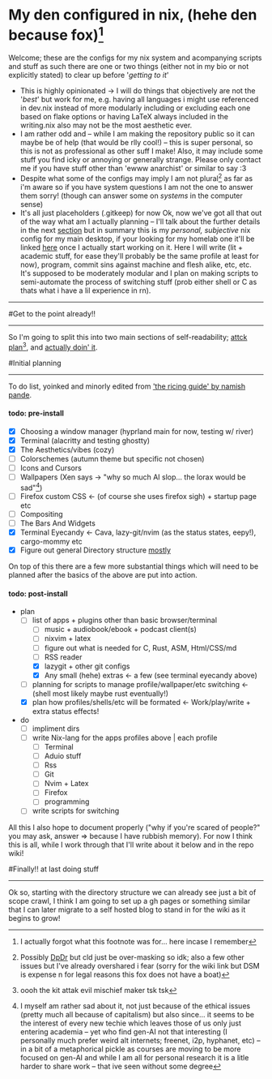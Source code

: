 # My den configured in nix, (hehe den because fox)[^1]

Welcome; these are the configs for my nix system and acompanying scripts and stuff as such there are one or two things (either not in my bio or not explicitly stated) to clear up before '_getting to it_'

 - This is highly opinionated -> I will do things that objectively are not the '_best_' but work for me, e.g. having all languages i might use referenced in dev.nix instead of more
   modularly including or excluding each one based on flake options or having LaTeX always included in the writing.nix also may not be the most aesthetic ever.
 - I am rather odd and – while I am making the repository public so it can maybe be of help (that would be rlly cool!) – this is super personal, so this is not as professional as
   other suff I make! Also, it may include some stuff you find icky or annoying or generally strange. Please only contact me if you have stuff other than 'ewww anarchist' or similar
   to say :3
 - Despite what some of the configs may imply I am not plural[^2] as far as i'm aware so if you have system questions I am not the one to answer them sorry! (though can answer some
   on _systems_ in the computer sense)
 - It's all just placeholders (.gitkeep) for now 
Ok, now we've got all that out of the way what am I actually planning – I'll talk about the further details in the next [section](#get-to-the-point-already!!) but in summary this is my _personal, subjective_ nix config for my main desktop, if your looking for my homelab one it'll be linked [here](#) once I actually start working on it. Here I will write (lit + academic stuff, for ease they'll probably be the same profile at least for now), program, commit sins against machine and flesh alike, etc, etc. It's supposed to be moderately modular and I plan on making scripts to semi-automate the process of switching stuff (prob either shell or C as thats what i have a lil experience in rn).  

[^1]: I actually forgot what this footnote was for... here incase I remember 
[^2]: Possibly [DpDr](https://en.wikipedia.org/wiki/Depersonalization-derealization_disorder) but cld just be over-masking so idk; also a few other issues but I've already overshared i fear (sorry for the wiki link but DSM is expense n for legal reasons this fox does not have a boat)
______________________________________________________
#Get to the point already!!
______________________________________________________

So I'm going to split this into two main sections of self-readability; [attck plan](#initial-planning)[^3], and [actually doin' it](#finally!!-at-last-doing-stuff).

[^3]: oooh the kit attak evil mischief maker tsk tsk

#Initial planning
_______________________________________________________

To do list, yoinked and minorly edited from ['the ricing guide' by namish pande](https://namishh.me/blog/ricing/).

#### todo: pre-install

- [x] Choosing a window manager (hyprland main for now, testing w/ river)
- [x] Terminal (alacritty and testing ghostty)
- [x] The Aesthetics/vibes (cozy)
- [ ] Colorschemes (autumn theme but specific not chosen)
- [ ] Icons and Cursors 
- [ ] Wallpapers (Xen says -> "why so much AI slop... the lorax would be sad"[^4])
- [ ] Firefox custom CSS <- (of course she uses firefox sigh) + startup page etc
- [ ] Compositing
- [ ] The Bars And Widgets
- [X] Terminal Eyecandy <- Cava, lazy-git/nvim (as the status states, eepy!), cargo-mommy etc
- [x] Figure out general Directory structure [mostly](../../wiki/Config‐Directory-plan)

On top of this there are a few more substantial things which will need to be planned after the basics of the above are put into action. 

#### todo: post-install
- plan
  - [ ] list of apps + plugins other than basic browser/terminal
      - [ ] music + audiobook/ebook + podcast client(s)
      - [ ] nixvim + latex
      - [ ] figure out what is needed for C, Rust, ASM, Html/CSS/md
      - [ ] RSS reader
      - [X] lazygit + other git configs
      - [X] Any small (hehe) extras <- a few (see terminal eyecandy above)
  - [ ] planning for scripts to manage profile/wallpaper/etc switching <- (shell most likely maybe rust eventually!)
  - [X] plan how profiles/shells/etc will be formated <- Work/play/write + extra status effects!
- do
  -  [ ] impliment dirs
  -  [ ] write Nix-lang for the apps profiles above | each profile
    -  [ ] Terminal
    -  [ ] Aduio stuff
    -  [ ] Rss
    -  [ ] Git
    -  [ ] Nvim + Latex
    -  [ ] Firefox
    -  [ ] programming
  -  [ ] write scripts for switching

All this I also hope to document properly ("why if you're scared of people?" you may ask, answer => because I have rubbish memory). For now I think this is all, while I work through that I'll write about it below and in the repo wiki!

[^4]: I myself am rather sad about it, not just because of the ethical issues (pretty much all because of capitalism) but also since... it seems to be the interest of every new techie which leaves those of us only just entering academia – yet who find gen-AI not that interesting (I personally much prefer weird alt internets; freenet, i2p, hyphanet, etc) – in a bit of a metaphorical pickle as courses are moving to be more focused on gen-AI and while I am all for personal research it is a litle harder to share work – that ive seen without some degree

#Finally!! at last doing stuff
_______________________________________________________

Ok so, starting with the directory structure we can already see just a bit of scope crawl, I think I am going to set up a gh pages or something similar that I can later migrate to a self hosted blog to stand in for the wiki as it begins to grow!
